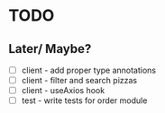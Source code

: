 # TODO

## Later/ Maybe?

- [ ] client - add proper type annotations
- [ ] client - filter and search pizzas
- [ ] client - useAxios hook
- [ ] test - write tests for order module
